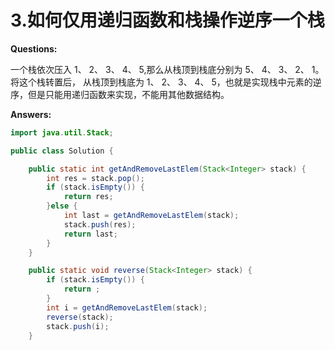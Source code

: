 # 3.如何仅用递归函数和栈操作逆序一个栈

**Questions:**        

一个栈依次压入 1、 2、 3、 4、 5,那么从栈顶到栈底分别为 5、 4、 3、 2、 1。将这个栈转置后，
从栈顶到栈底为 1、 2、 3、 4、 5，也就是实现栈中元素的逆序，但是只能用递归函数来实现，不能用其他数据结构。

**Answers:**

```java
import java.util.Stack;

public class Solution {

    public static int getAndRemoveLastElem(Stack<Integer> stack) {
        int res = stack.pop();
        if (stack.isEmpty()) {
            return res;
        }else {
            int last = getAndRemoveLastElem(stack);
            stack.push(res);
            return last;
        }
    }

    public static void reverse(Stack<Integer> stack) {
        if (stack.isEmpty()) {
            return ;
        }
        int i = getAndRemoveLastElem(stack);
        reverse(stack);
        stack.push(i);
    }

```